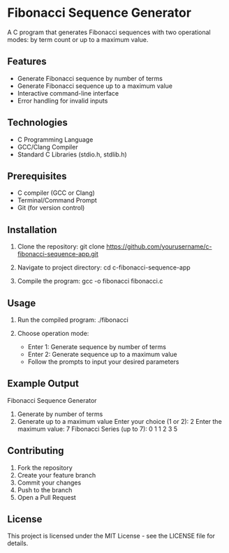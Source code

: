 # Fibonacci Sequence Generator

A C program that generates Fibonacci sequences with two operational modes: by term count or up to a maximum value.

## Features
- Generate Fibonacci sequence by number of terms
- Generate Fibonacci sequence up to a maximum value
- Interactive command-line interface
- Error handling for invalid inputs

## Technologies
- C Programming Language
- GCC/Clang Compiler
- Standard C Libraries (stdio.h, stdlib.h)

## Prerequisites
- C compiler (GCC or Clang)
- Terminal/Command Prompt
- Git (for version control)

## Installation
1. Clone the repository:
   git clone https://github.com/yourusername/c-fibonacci-sequence-app.git

2. Navigate to project directory:
   cd c-fibonacci-sequence-app

3. Compile the program:
   gcc -o fibonacci fibonacci.c

## Usage
1. Run the compiled program:
   ./fibonacci

2. Choose operation mode:
   - Enter 1: Generate sequence by number of terms
   - Enter 2: Generate sequence up to a maximum value
   - Follow the prompts to input your desired parameters

## Example Output
Fibonacci Sequence Generator
1. Generate by number of terms
2. Generate up to a maximum value
Enter your choice (1 or 2): 2
Enter the maximum value: 7
Fibonacci Series (up to 7): 0 1 1 2 3 5

## Contributing
1. Fork the repository
2. Create your feature branch
3. Commit your changes
4. Push to the branch
5. Open a Pull Request

## License
This project is licensed under the MIT License - see the LICENSE file for details.
